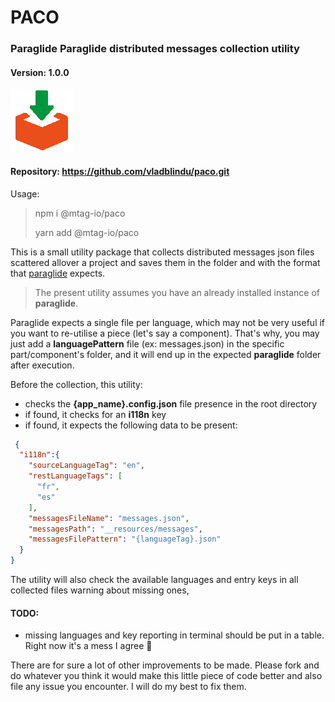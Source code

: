 # PACO
### Paraglide Paraglide distributed messages collection utility
#### Version: 1.0.0
![icon100.png](__resources%2Ficon100.png)
#### Repository: https://github.com/vladblindu/paco.git


Usage:
> npm i @mtag-io/paco
> 
> yarn add @mtag-io/paco

This is a small utility package that collects distributed messages json files
scattered allover a project and saves them in the folder and with the format
that [paraglide](https://inlang.com/m/gerre34r/library-inlang-paraglideJs) expects.

>The present utility assumes you have an already installed instance of **paraglide**.

Paraglide expects a single file per language, which may not be very useful if you
want to re-utilise a piece (let's say a component). That's why, you may just add a **languagePattern**
file (ex: messages.json) in the specific part/component's folder, and it will end up in
the expected **paraglide** folder after execution.

Before the collection, this utility:

- checks the **{app_name}.config.json** file presence in the root directory
- if found, it checks for an **i118n** key
- if found, it expects the following data to be present:

```json
 {
  "i118n":{
    "sourceLanguageTag": "en",
    "restLanguageTags": [
      "fr",
      "es"
    ],
    "messagesFileName": "messages.json",
    "messagesPath": "__resources/messages",
    "messagesFilePattern": "{languageTag}.json"
  }
}
```

The utility will also check the available languages and entry keys in all collected files
warning about missing ones,

#### TODO:
- missing languages and key reporting in terminal should be put in a table. 
Right now it's a mess I agree 💩


There are for sure a lot of other improvements to be made. Please fork and
do whatever you think it would make this little piece of code better and
also file any issue you encounter. I will do my best to fix them.
